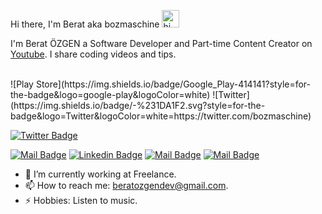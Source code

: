  Hi there, I'm Berat aka bozmaschine <img src="https://user-images.githubusercontent.com/1303154/88677602-1635ba80-d120-11ea-84d8-d263ba5fc3c0.gif" width="28px" alt="hi">

I'm Berat ÖZGEN a Software Developer and Part-time Content Creator on [Youtube](https://www.youtube.com/channel/UCm5l8-8axI8LNMPlovzaEOQ). I share coding videos and tips.

<br>
![Play Store](https://img.shields.io/badge/Google_Play-414141?style=for-the-badge&logo=google-play&logoColor=white)
![Twitter](https://img.shields.io/badge/<handle>-%231DA1F2.svg?style=for-the-badge&logo=Twitter&logoColor=white=https://twitter.com/bozmaschine)

[![Twitter Badge](https://img.shields.io/badge/-@bozmaschine-1ca0f1?style=flat&labelColor=1ca0f1&logo=twitter&logoColor=white&link=https://twitter.com/bozmaschine)](hgitttps://twitter.com/bozmaschine) 


[![Mail Badge](https://img.shields.io/badge/-bozmaschine-e74c3c?style=flat&labelColor=e74c3c&logo=youtube&logoColor=white)](https://www.youtube.com/channel/UCm5l8-8axI8LNMPlovzaEOQ) [![Linkedin Badge](https://img.shields.io/badge/-Berat-0e76a8?style=flat&labelColor=0e76a8&logo=linkedin&logoColor=white)](https://www.linkedin.com/in/beratozgenn/) [![Mail Badge](https://img.shields.io/badge/-@bozmaschine-e84393?style=flat&labelColor=e84393&logo=instagram&logoColor=white)](https://instagram.com/bozmaschine) [![Mail Badge](https://img.shields.io/badge/-beratozgendev-c0392b?style=flat&labelColor=c0392b&logo=gmail&logoColor=white)](mailto:beratozgendev@gmail.com)

<!-- TODO: Add last video link -->

- 🔭 I’m currently working at Freelance.
- 📫 How to reach me: beratozgendev@gmail.com.
- ⚡ Hobbies: Listen to music.
